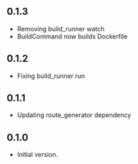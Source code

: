 ## 0.1.3

- Removing build_runner watch
- BuildCommand now builds Dockerfile

## 0.1.2

- Fixing build_runner run

## 0.1.1

- Updating route_generator dependency

## 0.1.0

- Initial version.
